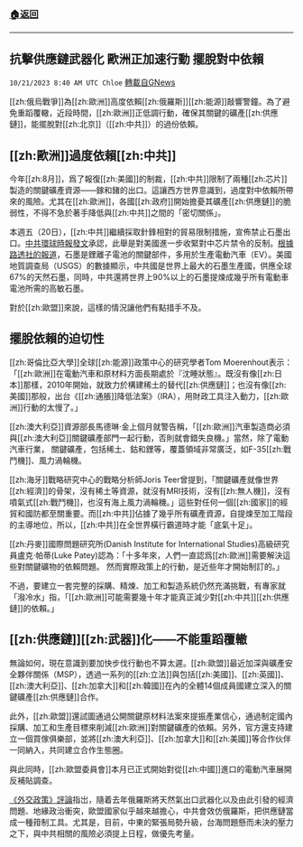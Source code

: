 ###  [:house:返回](README.md)
---


## 抗擊供應鏈武器化  歐洲正加速行動 擺脫對中依賴
`10/21/2023 8:40 AM UTC Chloe` [轉載自GNews](https://gnews.org/articles/1862646)

[[zh:俄烏戰爭]]為[[zh:歐洲]]高度依賴[[zh:俄羅斯]][[zh:能源]]敲響警鐘。為了避免重蹈覆轍，近段時間，[[zh:歐洲]]正低調行動，確保其關鍵的礦產[[zh:供應鏈]]，能擺脫對[[zh:北京]]（[[zh:中共]]）的過份依賴。

  


## [[zh:歐洲]]過度依賴[[zh:中共]]

  

今年[[zh:8月]]，爲了報復[[zh:美國]]的制裁，[[zh:中共]]限制了兩種[[zh:芯片]]製造的關鍵礦產資源——鎵和鍺的出口。這讓西方世界意識到，過度對中依賴所帶來的風險。尤其在[[zh:歐洲]]，各國[[zh:政府]]開始擔憂其礦產[[zh:供應鏈]]的脆弱性，不得不急於著手降低與[[zh:中共]]之間的「密切關係」。

  

本週五（20日），[[zh:中共]]繼續採取針鋒相對的貿易限制措施，宣佈禁止石墨出口。[中共環球時報發文](https://hqtime.huanqiu.com/article/4F1LSYWEWCL)承認，此舉是對美國進一步收緊對中芯片禁令的反制。[根據路透社的報道](https://www.reuters.com/world/china/china-require-export-permits-some-graphite-products-dec-1-2023-10-20/)，石墨是鋰離子電池的關鍵部件，多用於生產電動汽車（EV）。美國地質調查局（USGS）的數據顯示，中共國是世界上最大的石墨生產國，供應全球67%的天然石墨，同時，中共還將世界上90%以上的石墨提煉成幾乎所有電動車電池所需的高敏石墨。

  

對於[[zh:歐盟]]來說，這樣的情況讓他們有點措手不及。

  


## 擺脫依賴的迫切性

  

[[zh:哥倫比亞大學]]全球[[zh:能源]]政策中心的研究學者Tom Moerenhout表示：「[[zh:歐洲]]在電動汽車和原材料方面長期處於『沈睡狀態』。既沒有像[[zh:日本]]那樣，2010年開始，就致力於構建稀土的替代[[zh:供應鏈]]；也沒有像[[zh:美國]]那般，出台《[[zh:通脹]]降低法案》（IRA），用財政工具注入動力，[[zh:歐洲]]行動的太慢了。」

  

[[zh:澳大利亞]]資源部長馬德琳·金上個月就警告稱，「[[zh:歐洲]]汽車製造商必須與[[zh:澳大利亞]]關鍵礦產部門一起行動，否則就會錯失良機。」當然，除了電動汽車行業， 關鍵礦產，包括稀土、鈷和鋰等，覆蓋領域非常廣泛，如F-35[[zh:戰鬥機]]、風力渦輪機。

  

[[zh:海牙]]戰略研究中心的戰略分析師Joris Teer曾提到，「關鍵礦產就像世界[[zh:經濟]]的骨架，沒有稀土等資源，就沒有MRI技術，沒有[[zh:無人機]]，沒有噴氣式[[zh:戰鬥機]]，也沒有海上風力渦輪機。」這些對任何一個[[zh:國家]]的經貿和國防都至關重要。而[[zh:中共]]佔據了幾乎所有礦產資源，自提煉至加工階段的主導地位，所以，[[zh:中共]]在全世界橫行霸道時才能「底氣十足」。

  

[[zh:丹麥]]國際問題研究所(Danish Institute for International Studies)高級研究員盧克·帕蒂(Luke Patey)認為：「十多年來，人們一直認爲[[zh:歐洲]]需要解決這些對關鍵礦物的依賴問題。 然而實際政策上的行動，是近些年才開始制訂的。」 

  

不過，要建立一套完整的採購、精煉、加工和製造系統仍然充滿挑戰，有專家就「潑冷水」指，「[[zh:歐洲]]可能需要幾十年才能真正減少對[[zh:中共]][[zh:供應鏈]]的依賴。」 

  


## [[zh:供應鏈]][[zh:武器]]化——不能重蹈覆轍

  

無論如何，現在意識到要加快步伐行動也不算太遲。[[zh:歐盟]]最近加深與礦產安全夥伴關係（MSP），透過一系列的[[zh:立法]]與包括[[zh:美國]]、[[zh:英國]]、[[zh:澳大利亞]]、[[zh:加拿大]]和[[zh:韓國]]在內的全體14個成員國建立深入的關鍵礦產[[zh:供應鏈]]合作。

  

此外，[[zh:歐盟]]還試圖通過公開關鍵原材料法案來提振產業信心，通過制定國內採購、加工和生產目標來削減[[zh:歐洲]]對關鍵礦產的依賴。另外，官方還支持建立一個買傢俱樂部，並將[[zh:澳大利亞]]、[[zh:加拿大]]和[[zh:美國]]等合作伙伴一同納入，共同建立合作生態圈。

  

與此同時，[[zh:歐盟委員會]]本月已正式開始對從[[zh:中國]]進口的電動汽車展開反補貼調查。

  

[《外交政策》評論](https://foreignpolicy.com/2023/10/20/europe-china-critical-minerals-export-restrictions-batteries/)指岀，隨着去年俄羅斯將天然氣出口武器化以及由此引發的經濟問題、地緣政治衝突，歐盟國家似乎越來越擔心，中共會效仿俄羅斯，把供應鏈當成一種箝制工具。尤其是，目前，中東的緊張局勢升級，台海問題懸而未決的壓力之下，與中共相關的風險必須提上日程，做優先考量。
